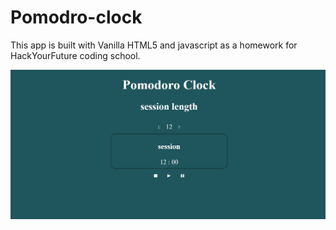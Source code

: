 # Pomodro-clock

This app is built with Vanilla HTML5 and javascript as a homework for HackYourFuture coding school.


![](Pomodro-Clock.png)
